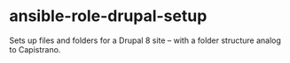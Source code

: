 # ansible-role-drupal-setup
Sets up files and folders for a Drupal 8 site – with a folder structure analog to Capistrano.
